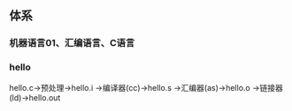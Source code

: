 ## 体系

### 机器语言01、汇编语言、C语言

### hello
hello.c->预处理->hello.i
                       ->编译器(cc)->hello.s
		                           ->汇编器(as)->hello.o
					                      ->链接器(ld)->hello.out
### 							      
